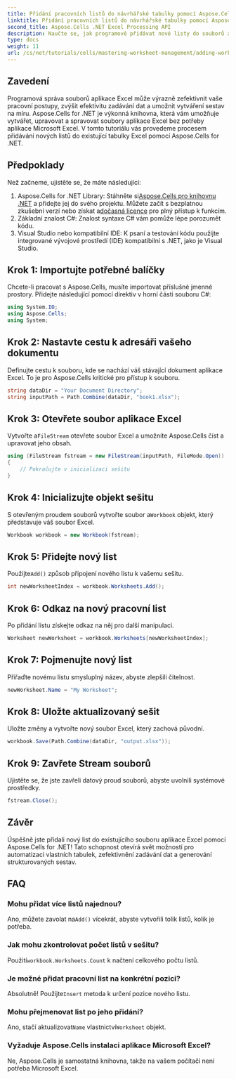 ```yaml
---
title: Přidání pracovních listů do návrhářské tabulky pomocí Aspose.Cells
linktitle: Přidání pracovních listů do návrhářské tabulky pomocí Aspose.Cells
second_title: Aspose.Cells .NET Excel Processing API
description: Naučte se, jak programově přidávat nové listy do souborů aplikace Excel pomocí Aspose.Cells for .NET. Tento komplexní průvodce vás provede nezbytnými kroky.
type: docs
weight: 11
url: /cs/net/tutorials/cells/mastering-worksheet-management/adding-worksheets-to-designer-spreadsheet/
---
```

## Zavedení

Programová správa souborů aplikace Excel může výrazně zefektivnit vaše pracovní postupy, zvýšit efektivitu zadávání dat a umožnit vytváření sestav na míru. Aspose.Cells for .NET je výkonná knihovna, která vám umožňuje vytvářet, upravovat a spravovat soubory aplikace Excel bez potřeby aplikace Microsoft Excel. V tomto tutoriálu vás provedeme procesem přidávání nových listů do existující tabulky Excel pomocí Aspose.Cells for .NET.

## Předpoklady
Než začneme, ujistěte se, že máte následující:

1.  Aspose.Cells for .NET Library: Stáhněte si[Aspose.Cells pro knihovnu .NET](https://releases.aspose.com/cells/net/) a přidejte jej do svého projektu. Můžete začít s bezplatnou zkušební verzí nebo získat a[dočasná licence](https://purchase.aspose.com/temporary-license/) pro plný přístup k funkcím.
2. Základní znalost C#: Znalost syntaxe C# vám pomůže lépe porozumět kódu.
3. Visual Studio nebo kompatibilní IDE: K psaní a testování kódu použijte integrované vývojové prostředí (IDE) kompatibilní s .NET, jako je Visual Studio.

## Krok 1: Importujte potřebné balíčky
Chcete-li pracovat s Aspose.Cells, musíte importovat příslušné jmenné prostory. Přidejte následující pomocí direktiv v horní části souboru C#:

```csharp
using System.IO;
using Aspose.Cells;
using System;
```

## Krok 2: Nastavte cestu k adresáři vašeho dokumentu
Definujte cestu k souboru, kde se nachází váš stávající dokument aplikace Excel. To je pro Aspose.Cells kritické pro přístup k souboru.

```csharp
string dataDir = "Your Document Directory";
string inputPath = Path.Combine(dataDir, "book1.xlsx");
```

## Krok 3: Otevřete soubor aplikace Excel
 Vytvořte a`FileStream` otevřete soubor Excel a umožníte Aspose.Cells číst a upravovat jeho obsah.

```csharp
using (FileStream fstream = new FileStream(inputPath, FileMode.Open))
{
    // Pokračujte v inicializaci sešitu
}
```

## Krok 4: Inicializujte objekt sešitu
 S otevřeným proudem souborů vytvořte soubor a`Workbook` objekt, který představuje váš soubor Excel.

```csharp
Workbook workbook = new Workbook(fstream);
```

## Krok 5: Přidejte nový list
 Použijte`Add()` způsob připojení nového listu k vašemu sešitu.

```csharp
int newWorksheetIndex = workbook.Worksheets.Add();
```

## Krok 6: Odkaz na nový pracovní list
Po přidání listu získejte odkaz na něj pro další manipulaci.

```csharp
Worksheet newWorksheet = workbook.Worksheets[newWorksheetIndex];
```

## Krok 7: Pojmenujte nový list
Přiřaďte novému listu smysluplný název, abyste zlepšili čitelnost.

```csharp
newWorksheet.Name = "My Worksheet";
```

## Krok 8: Uložte aktualizovaný sešit
Uložte změny a vytvořte nový soubor Excel, který zachová původní.

```csharp
workbook.Save(Path.Combine(dataDir, "output.xlsx"));
```

## Krok 9: Zavřete Stream souborů
Ujistěte se, že jste zavřeli datový proud souborů, abyste uvolnili systémové prostředky.

```csharp
fstream.Close();
```

## Závěr
Úspěšně jste přidali nový list do existujícího souboru aplikace Excel pomocí Aspose.Cells for .NET! Tato schopnost otevírá svět možností pro automatizaci vlastních tabulek, zefektivnění zadávání dat a generování strukturovaných sestav.

## FAQ

### Mohu přidat více listů najednou?
 Ano, můžete zavolat na`Add()` vícekrát, abyste vytvořili tolik listů, kolik je potřeba.

### Jak mohu zkontrolovat počet listů v sešitu?
 Použití`workbook.Worksheets.Count` k načtení celkového počtu listů.

### Je možné přidat pracovní list na konkrétní pozici?
 Absolutně! Použijte`Insert` metoda k určení pozice nového listu.

### Mohu přejmenovat list po jeho přidání?
Ano, stačí aktualizovat`Name` vlastnictví`Worksheet` objekt.

### Vyžaduje Aspose.Cells instalaci aplikace Microsoft Excel?
Ne, Aspose.Cells je samostatná knihovna, takže na vašem počítači není potřeba Microsoft Excel.